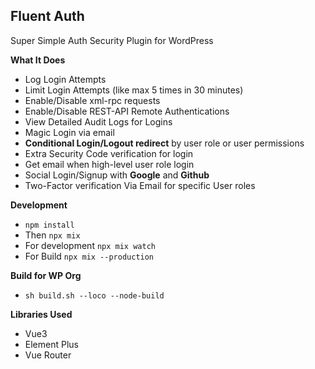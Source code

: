 ## Fluent Auth
Super Simple Auth Security Plugin for WordPress

**What It Does**

- Log Login Attempts
- Limit Login Attempts (like max 5 times in 30 minutes)
- Enable/Disable xml-rpc requests
- Enable/Disable REST-API Remote Authentications
- View Detailed Audit Logs for Logins
- Magic Login via email
- **Conditional Login/Logout redirect** by user role or user permissions
- Extra Security Code verification for login
- Get email when high-level user role login
- Social Login/Signup with **Google** and **Github**
- Two-Factor verification Via Email for specific User roles

**Development**
- `npm install` 
- Then `npx mix`
- For development `npx mix watch`
- For Build `npx mix --production`

**Build for WP Org**
- `sh build.sh --loco --node-build`

**Libraries Used**
- Vue3
- Element Plus
- Vue Router
